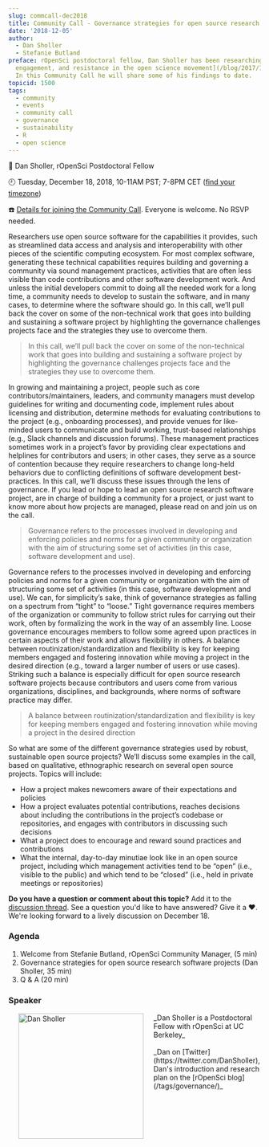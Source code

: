```yaml
---
slug: commcall-dec2018
title: Community Call - Governance strategies for open source research software projects
date: '2018-12-05'
author:
  - Dan Sholler
  - Stefanie Butland
preface: rOpenSci postdoctoral fellow, Dan Sholler has been researching [governance,
  engagement, and resistance in the open science movement](/blog/2017/10/06/sholler-plan/).
  In this Community Call he will share some of his findings to date.
topicid: 1500
tags:
  - community
  - events
  - community call
  - governance
  - sustainability
  - R
  - open science
---
```

🎤 Dan Sholler, rOpenSci Postdoctoral Fellow

🕘 Tuesday, December 18, 2018, 10-11AM PST; 7-8PM CET ([find your timezone](https://www.timeanddate.com/worldclock/fixedtime.html?iso=20181218T10&p1=791&ah=1&msg=governance-strategies-for-open-source-research-software-projects))

☎️ [Details for joining the Community Call](/commcalls). Everyone is welcome. No RSVP needed.

Researchers use open source software for the capabilities it provides, such as streamlined data access and analysis and interoperability with other pieces of the scientific computing ecosystem. For most complex software, generating these technical capabilities requires building and governing a community via sound management practices, activities that are often less visible than code contributions and other software development work. And unless the initial developers commit to doing all the needed work for a long time, a community needs to develop to sustain the software, and in many cases, to determine where the software should go. In this call, we’ll pull back the cover on some of the non-technical work that goes into building and sustaining a software project by highlighting the governance challenges projects face and the strategies they use to overcome them.

> In this call, we’ll pull back the cover on some of the non-technical work that goes into building and sustaining a software project by highlighting the governance challenges projects face and the strategies they use to overcome them.

In growing and maintaining a project, people such as core contributors/maintainers, leaders, and community managers must develop guidelines for writing and documenting code, implement rules about licensing and distribution, determine methods for evaluating contributions to the project (e.g., onboarding processes), and provide venues for like-minded users to communicate and build working, trust-based relationships (e.g., Slack channels and discussion forums). These management practices sometimes work in a project’s favor by providing clear expectations and helplines for contributors and users; in other cases, they serve as a source of contention because they require researchers to change long-held behaviors due to conflicting definitions of software development best-practices. In this call, we’ll discuss these issues through the lens of governance. If you lead or hope to lead an open source research software project, are in charge of building a community for a project, or just want to know more about how projects are managed, please read on and join us on the call.

> Governance refers to the processes involved in developing and enforcing policies and norms for a given community or organization with the aim of structuring some set of activities (in this case, software development and use).

Governance refers to the processes involved in developing and enforcing policies and norms for a given community or organization with the aim of structuring some set of activities (in this case, software development and use). We can, for simplicity’s sake, think of governance strategies as falling on a spectrum from “tight” to “loose.” Tight governance requires members of the organization or community to follow strict rules for carrying out their work, often by formalizing the work in the way of an assembly line. Loose governance encourages members to follow some agreed upon practices in certain aspects of their work and allows flexibility in others. A balance between routinization/standardization and flexibility is key for keeping members engaged and fostering innovation while moving a project in the desired direction (e.g., toward a larger number of users or use cases). Striking such a balance is especially difficult for open source research software projects because contributors and users come from various organizations, disciplines, and backgrounds, where norms of software practice may differ.

> A balance between routinization/standardization and flexibility is key for keeping members engaged and fostering innovation while moving a project in the desired direction

So what are some of the different governance strategies used by robust, sustainable open source projects? We’ll discuss some examples in the call, based on qualitative, ethnographic research on several open source projects. Topics will include:

- How a project makes newcomers aware of their expectations and policies
- How a project evaluates potential contributions, reaches decisions about including the contributions in the project’s codebase or repositories, and engages with contributors in discussing such decisions
- What a project does to encourage and reward sound practices and contributions
- What the internal, day-to-day minutiae look like in an open source project, including which management activities tend to be “open” (i.e., visible to the public) and which tend to be “closed” (i.e., held in private meetings or repositories)

**Do you have a question or comment about this topic?** Add it to the [discussion thread](https://discuss.ropensci.org/t/what-would-you-like-to-know-about-governance-strategies-for-open-source-research-software-projects/1500). See a question you'd like to have answered? Give it a ❤️. We're looking forward to a lively discussion on December 18.

### Agenda

1. Welcome from Stefanie Butland, rOpenSci Community Manager, (5 min)
1. Governance strategies for open source research software projects (Dan Sholler, 35 min)
1. Q & A (20 min)

### Speaker

<img src="/img/blog-images/2018-12-05-commcall-dec2018/dan-sholler.jpg" alt="Dan Sholler" style="margin: 0px 20px; width: 250px;" align="left">
_Dan Sholler is a Postdoctoral Fellow with rOpenSci at UC Berkeley_<br/><br/>
_Dan on [Twitter](https://twitter.com/DanSholler), Dan's introduction and research plan on the [rOpenSci blog](/tags/governance/)_
